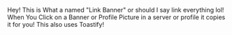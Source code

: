 Hey! This is What a named "Link Banner" or should I say link everything lol! When You Click on a Banner or Profile Picture in a server or profile it copies it for you! This also uses Toastify!